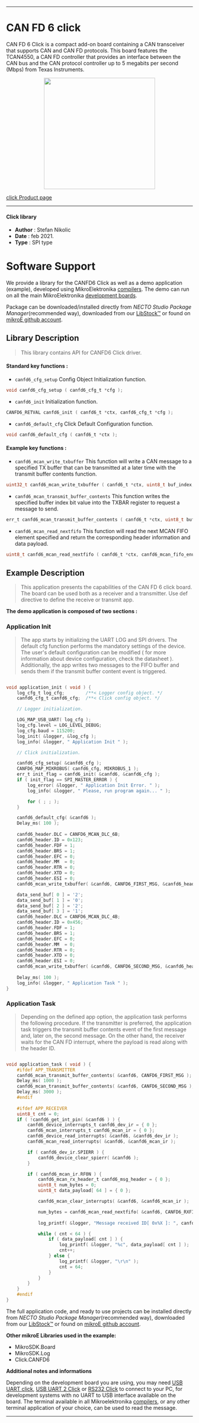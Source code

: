 
---
# CAN FD 6 click

CAN FD 6 Click is a compact add-on board containing a CAN transceiver that supports CAN and CAN FD protocols. This board features the TCAN4550, a CAN FD controller that provides an interface between the CAN bus and the CAN protocol controller up to 5 megabits per second (Mbps) from Texas Instruments.

<p align="center">
  <img src="https://download.mikroe.com/images/click_for_ide/canfd6_click.png" height=300px>
</p>

[click Product page](https://www.mikroe.com/can-fd-6-click)

---


#### Click library

- **Author**        : Stefan Nikolic
- **Date**          : feb 2021.
- **Type**          : SPI type


# Software Support

We provide a library for the CANFD6 Click
as well as a demo application (example), developed using MikroElektronika
[compilers](https://www.mikroe.com/necto-studio).
The demo can run on all the main MikroElektronika [development boards](https://www.mikroe.com/development-boards).

Package can be downloaded/installed directly from *NECTO Studio Package Manager*(recommended way), downloaded from our [LibStock&trade;](https://libstock.mikroe.com) or found on [mikroE github account](https://github.com/MikroElektronika/mikrosdk_click_v2/tree/master/clicks).

## Library Description

> This library contains API for CANFD6 Click driver.

#### Standard key functions :

- `canfd6_cfg_setup` Config Object Initialization function.
```c
void canfd6_cfg_setup ( canfd6_cfg_t *cfg );
```

- `canfd6_init` Initialization function.
```c
CANFD6_RETVAL canfd6_init ( canfd6_t *ctx, canfd6_cfg_t *cfg );
```

- `canfd6_default_cfg` Click Default Configuration function.
```c
void canfd6_default_cfg ( canfd6_t *ctx );
```

#### Example key functions :

- `canfd6_mcan_write_txbuffer` This function will write a CAN message to a specified TX buffer that can be transmitted at a later time with the transmit buffer contents function.
```c
uint32_t canfd6_mcan_write_txbuffer ( canfd6_t *ctx, uint8_t buf_index, canfd6_mcan_tx_header_t *header, uint8_t data_payload[ ] );
```

- `canfd6_mcan_transmit_buffer_contents` This function writes the specified buffer index bit value into the TXBAR register to request a message to send.
```c
err_t canfd6_mcan_transmit_buffer_contents ( canfd6_t *ctx, uint8_t buf_index );
```

- `canfd6_mcan_read_nextfifo` This function will read the next MCAN FIFO element specified and return the corresponding header information and data payload.
```c
uint8_t canfd6_mcan_read_nextfifo ( canfd6_t *ctx, canfd6_mcan_fifo_enum_t fifo_def, canfd6_mcan_rx_header_t *header, uint8_t data_payload[ ] );
```

## Example Description

> This application presents the capabilities of the CAN FD 6 click board. The board can be used both as a receiver and a transmitter. Use def directive to define the receive or transmit app.

**The demo application is composed of two sections :**

### Application Init

> The app starts by initializing the UART LOG and SPI drivers. The default cfg function performs the mandatory settings of the device. The user's default configuration can be modified ( for more information about device configuration, check the datasheet ). Additionally, the app writes two messages to the FIFO buffer and sends them if the transmit buffer content event is triggered.

```c

void application_init ( void ) {
    log_cfg_t log_cfg;        /**< Logger config object. */
    canfd6_cfg_t canfd6_cfg;  /**< Click config object. */

    // Logger initialization.

    LOG_MAP_USB_UART( log_cfg );
    log_cfg.level = LOG_LEVEL_DEBUG;
    log_cfg.baud = 115200;
    log_init( &logger, &log_cfg );
    log_info( &logger, " Application Init " );

    // Click initialization.

    canfd6_cfg_setup( &canfd6_cfg );
    CANFD6_MAP_MIKROBUS( canfd6_cfg, MIKROBUS_1 );
    err_t init_flag = canfd6_init( &canfd6, &canfd6_cfg );
    if ( init_flag == SPI_MASTER_ERROR ) {
        log_error( &logger, " Application Init Error. " );
        log_info( &logger, " Please, run program again... " );

        for ( ; ; );
    }

    canfd6_default_cfg( &canfd6 );
    Delay_ms( 100 );
    
    canfd6_header.DLC = CANFD6_MCAN_DLC_6B;
    canfd6_header.ID = 0x123;
    canfd6_header.FDF = 1;
    canfd6_header.BRS = 1;
    canfd6_header.EFC = 0;
    canfd6_header.MM  = 0;
    canfd6_header.RTR = 0;
    canfd6_header.XTD = 0;
    canfd6_header.ESI = 0;
    canfd6_mcan_write_txbuffer( &canfd6, CANFD6_FIRST_MSG, &canfd6_header, data_send_buf );

    data_send_buf[ 0 ] = '2';
    data_send_buf[ 1 ] = '0';
    data_send_buf[ 2 ] = '2';
    data_send_buf[ 3 ] = '1';
    canfd6_header.DLC = CANFD6_MCAN_DLC_4B;
    canfd6_header.ID = 0x456;
    canfd6_header.FDF = 1;
    canfd6_header.BRS = 1;
    canfd6_header.EFC = 0;
    canfd6_header.MM  = 0;
    canfd6_header.RTR = 0;
    canfd6_header.XTD = 0;
    canfd6_header.ESI = 0;
    canfd6_mcan_write_txbuffer( &canfd6, CANFD6_SECOND_MSG, &canfd6_header, data_send_buf );
    
    Delay_ms( 100 );
    log_info( &logger, " Application Task " );
}

```

### Application Task

> Depending on the defined app option, the application task performs the following procedure. If the transmitter is preferred, the application task triggers the transmit buffer contents event of the first message and, later on, the second message. On the other hand, the receiver waits for the CAN FD interrupt, where the payload is read along with the header ID.

```c

void application_task ( void ) {
    #ifdef APP_TRANSMITTER
    canfd6_mcan_transmit_buffer_contents( &canfd6, CANFD6_FIRST_MSG );
    Delay_ms( 1000 );
    canfd6_mcan_transmit_buffer_contents( &canfd6, CANFD6_SECOND_MSG );
    Delay_ms( 3000 );
    #endif
    
    #ifdef APP_RECEIVER
    uint8_t cnt = 0;
    if ( !canfd6_get_int_pin( &canfd6 ) ) {
        canfd6_device_interrupts_t canfd6_dev_ir = { 0 };
        canfd6_mcan_interrupts_t canfd6_mcan_ir = { 0 };
        canfd6_device_read_interrupts( &canfd6, &canfd6_dev_ir );
        canfd6_mcan_read_interrupts( &canfd6, &canfd6_mcan_ir );

        if ( canfd6_dev_ir.SPIERR ) {
            canfd6_device_clear_spierr( &canfd6 );
        }

        if ( canfd6_mcan_ir.RF0N ) {
            canfd6_mcan_rx_header_t canfd6_msg_header = { 0 };
            uint8_t num_bytes = 0;
            uint8_t data_payload[ 64 ] = { 0 };

            canfd6_mcan_clear_interrupts( &canfd6, &canfd6_mcan_ir );

            num_bytes = canfd6_mcan_read_nextfifo( &canfd6, CANFD6_RXFIFO0, &canfd6_msg_header, data_payload );
            
            log_printf( &logger, "Message received ID[ 0x%X ]: ", canfd6_msg_header.ID );

            while ( cnt < 64 ) {
                if ( data_payload[ cnt ] ) {
                    log_printf( &logger, "%c", data_payload[ cnt ] );
                    cnt++;
                } else {
                    log_printf( &logger, "\r\n" );
                    cnt = 64;
                }
            }
        }
    }
    #endif
}

```

The full application code, and ready to use projects can be installed directly from *NECTO Studio Package Manager*(recommended way), downloaded from our [LibStock&trade;](https://libstock.mikroe.com) or found on [mikroE github account](https://github.com/MikroElektronika/mikrosdk_click_v2/tree/master/clicks).

**Other mikroE Libraries used in the example:**

- MikroSDK.Board
- MikroSDK.Log
- Click.CANFD6

**Additional notes and informations**

Depending on the development board you are using, you may need
[USB UART click](http://shop.mikroe.com/usb-uart-click),
[USB UART 2 Click](http://shop.mikroe.com/usb-uart-2-click) or
[RS232 Click](http://shop.mikroe.com/rs232-click) to connect to your PC, for
development systems with no UART to USB interface available on the board. The
terminal available in all Mikroelektronika
[compilers](http://shop.mikroe.com/compilers), or any other terminal application
of your choice, can be used to read the message.

---
